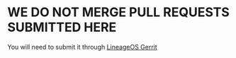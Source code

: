 # WE DO NOT MERGE PULL REQUESTS SUBMITTED HERE

You will need to submit it through [LineageOS Gerrit](https://review.lineageos.org/#/admin/projects/LineageOS/android_device_sony_msm8974-common)

